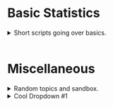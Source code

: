 # Basic Statistics
<details>
<summary>Short scripts going over basics.</summary>

[Test Page](TestPage.md)

</details>

<br>


# Miscellaneous
<details>
<summary>Random topics and sandbox.</summary>

[Test Page](TestPage.md) 
<br>

[Test Project](https://albertkyou.github.io/TestProject/)

</details>


<details><summary>Cool Dropdown #1</summary><br>

```py
import numpy as np
def test():
    return 'Hi'

```

[Or a link - like to google](https://google.com)

- Or a List
  - or a nested List
  - like this
  - with 😄 emojis
- Like this

Or even just normal text

</details>
